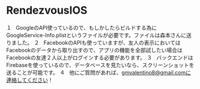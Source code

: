 # RendezvousIOS

１   GoogleのAPI使っているので、もしかしたらビルドする為にGoogleService-Info.plistというファイルが必要です。ファイルは森本さんに送りました。
２   FacebookのAPIも使っていますが、友人の表示においてはFacebookのデータから取り出すので、アプリの機能を全部試したい場合はFacebookの友達２人以上がログインする必要があります。
３   バックエンドはFirebaseを使っているので、データベースを見たいなら、スクリーンショットを送ることが可能です。
４   他にご質問があれば、gmvalentino8@gmail.comに連絡してください！
